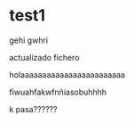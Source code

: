 # test1

gehi gwhri

actualizado fichero


holaaaaaaaaaaaaaaaaaaaaaaaa


fiwuahfakwfnñiasobuhhhh

k pasa??????
